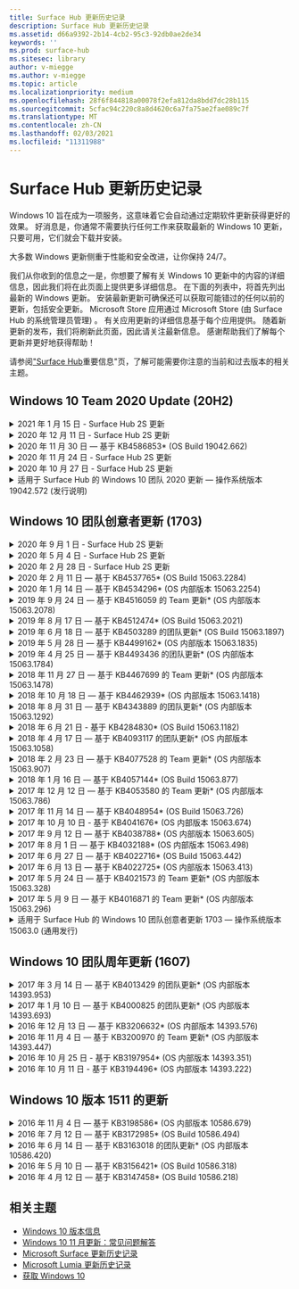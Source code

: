 ```yaml
---
title: Surface Hub 更新历史记录
description: Surface Hub 更新历史记录
ms.assetid: d66a9392-2b14-4cb2-95c3-92db0ae2de34
keywords: ''
ms.prod: surface-hub
ms.sitesec: library
author: v-miegge
ms.author: v-miegge
ms.topic: article
ms.localizationpriority: medium
ms.openlocfilehash: 28f6f844818a00078f2efa812da8bdd7dc28b115
ms.sourcegitcommit: 5cfac94c220c8a8d4620c6a7fa75ae2fae089c7f
ms.translationtype: MT
ms.contentlocale: zh-CN
ms.lasthandoff: 02/03/2021
ms.locfileid: "11311988"
---
```

# Surface Hub 更新历史记录

Windows 10 旨在成为一项服务，这意味着它会自动通过定期软件更新获得更好的效果。 好消息是，你通常不需要执行任何工作来获取最新的 Windows 10 更新，只要可用，它们就会下载并安装。

大多数 Windows 更新侧重于性能和安全改进，让你保持 24/7。

我们从你收到的信息之一是，你想要了解有关 Windows 10 更新中的内容的详细信息，因此我们将在此页面上提供更多详细信息。 在下面的列表中，将首先列出最新的 Windows 更新。 安装最新更新可确保还可以获取可能错过的任何以前的更新，包括安全更新。 Microsoft Store 应用通过 Microsoft Store (由 Surface Hub 的系统管理员管理) 。 有关应用更新的详细信息基于每个应用提供。
随着新更新的发布，我们将刷新此页面，因此请关注最新信息。 感谢帮助我们了解每个更新并更好地获得帮助！

请参阅["Surface Hub](https://support.microsoft.com/products/surface-devices/surface-hub)重要信息"页，了解可能需要你注意的当前和过去版本的相关主题。

## Windows 10 Team 2020 Update (20H2) 

<details>
<summary>2021 年 1 月 15 日 - Surface Hub 2S 更新</summary>

此更新特定于 Surface Hub 2S，并提供下面列出的驱动程序和固件更新：

* Surface SMC 固件更新 - 3.93.139.0
* Surface UEFI 更新 - 694.3473.768.0
</details>

<details>
<summary>2020 年 12 月 11 日 - Surface Hub 2S 更新</summary>

此更新特定于 Surface Hub 2S，并提供下面列出的驱动程序和固件更新：

* Surface SMC 固件更新 - 3.92.139.0
* Surface UEFI 更新 - 694.3447.768.0
</details>

<details>
<summary>2020 年 11 月 30 日 — 基于 KB4586853* (OS Build 19042.662) </summary>

Surface Hub 的此更新包括质量改进和安全修补程序。 Surface Hub 的关键更新（尚未在 [Windows 10](https://support.microsoft.com/help/4581839/windows-10-update-history)更新历史记录中列出）包括：

* 更新到"隐私设置"页以提供其他选项。
* 修复了确保结束会话清理完全删除与 Edge Chromium 相关的所有数据。
* 解决了在欢迎/开始屏幕上未显示已启动的会议的问题。
* 解决了非 en-US 区域设置云恢复的问题。
* Skype for Business
  * 提高定向音频性能。
  * 在 Skype for Business 呼叫期间使用触控笔时，减少了"笔点击"声音。
* 在注册 Windows 预览体验计划时提高可靠性。
* 提高 Windows Team Shell 的可靠性。

请参阅 Surface [Hub 管理员指南](https://docs.microsoft.com/surface-hub/) ，以启用/禁用设备功能和服务。 *[KB4586853](https://support.microsoft.com/help/4586853)
</details>

<details>
<summary>2020 年 11 月 24 日 - Surface Hub 2S 更新</summary>

此更新特定于 Surface Hub 2S，并提供下面列出的驱动程序和固件更新：

* Surface SMC 固件更新 - 3.91.139.0
  * 提高连接待机可靠性。
* Surface Touch 固件更新 - 3.91.139.0
  * 改进连接的待机触摸响应。
* Surface USB 音频固件更新 - 3.91.139.0
* Surface 触控笔固件更新 - 3.91.139.0
</details>

<details>
<summary>2020 年 10 月 27 日 - Surface Hub 2S 更新</summary>

此更新特定于 Surface Hub 2S，并提供下面列出的驱动程序和固件更新：

* Surface System 聚合器固件更新 - 4.14.139.0
* Surface UEFI 更新 - 694.3386.768.0
</details>

<details>
<summary>适用于 Surface Hub 的 Windows 10 团队 2020 更新 — 操作系统版本 19042.572 (发行说明) </summary>

Surface Hub 的此更新包括质量改进和安全修补程序。 Surface Hub 的关键更新（尚未在 [Windows 10](https://support.microsoft.com/help/4581839/windows-10-update-history)更新历史记录中列出）在["Windows 10 团队 2020](https://docs.microsoft.com/surface-hub/surface-hub-2020-update-whats-new)更新的新增功能"页上进行说明。

请参阅"安装[Windows 10 团队 2020](https://docs.microsoft.com/surface-hub/surface-hub-2020-update)更新"页，了解有关按区域、分发方法和设备类型更新可用性详细信息。
</details>

## Windows 10 团队创意者更新 (1703) 

<details>
<summary>2020 年 9 月 1 日 - Surface Hub 2S 更新</summary>

此更新特定于 Surface Hub 2S，并提供下面列出的驱动程序和固件更新：

* Surface SMC 固件更新 - 1.177.139.0
  * 改进字段修复方案。
* Surface SSD 固件更新 - 5.14.139.0
  * 提高系统稳定性。
* Surface Serial Hub 驱动程序 - 9.40.139.0
  * 提高系统稳定性。
</details>

<details>
<summary>2020 年 5 月 4 日 - Surface Hub 2S 更新</summary>

此更新特定于 Surface Hub 2S，并提供下面列出的驱动程序和固件更新：

* Surface USB 音频驱动程序 - 15.3.6.0
  * 提高定向音频性能。
* Intel (R) 音频驱动程序 - 10.27.0.5
  * 改进屏幕共享方案。
* Intel (R) 图形驱动程序 - 26.20.100.7263
  * 提高系统稳定性。
* Surface System 驱动程序 - 1.7.139.0
  * 提高系统稳定性。
* Surface SMC 固件更新 - 1.176.139.0
  * 提高系统稳定性。
</details>

<details>
<summary>2020 年 2 月 28 日 - Surface Hub 2S 更新</summary>

此更新特定于 Surface Hub 2S，并提供下面列出的驱动程序和固件更新：

* Surface 集成驱动程序 - 13.46.139.0 
  * 改进了显示亮度方案。
* Intel (R) Management Engine Interface 驱动程序 - 1914.12.0.1256
  * 提高系统稳定性。
* Surface SMC 固件更新 - 1.161.139.0
  * 提高笔电池性能。
* Surface UEFI 更新 - 694.2938.768.0
  * 提高系统稳定性。
</details>

<details>
<summary>2020 年 2 月 11 日 — 基于 KB4537765* (OS Build 15063.2284) </summary>

Surface Hub 的此更新包括质量改进和安全修补程序。 Surface Hub 的关键更新（尚未在 [Windows 10](https://support.microsoft.com/help/4018124/windows-10-update-history)更新历史记录中列出）包括：

* 解决了在 Skype for Business 呼叫期间其他参与者无法听到中心 2S 的问题。
* 提高 Surface Hub 上某些阿拉伯语、希伯来语和其他 RTL 语言使用方案的可靠性。

请参阅 Surface [Hub 管理员指南](https://docs.microsoft.com/surface-hub/) ，以启用/禁用设备功能和服务。
*[KB4537765](https://support.microsoft.com/help/4537765)
</details>

<details>
<summary>2020 年 1 月 14 日 — 基于 KB4534296* (OS 内部版本 15063.2254) </summary>

Surface Hub 的此更新包括质量改进和安全修补程序。 Surface Hub 的关键更新（尚未在 [Windows 10](https://support.microsoft.com/help/4018124/windows-10-update-history)更新历史记录中列出）包括：

* 解决了 Microsoft Surface Hub 2S 日志集合的问题。

请参阅 Surface [Hub 管理员指南](https://docs.microsoft.com/surface-hub/) ，以启用/禁用设备功能和服务。
*[KB4534296](https://support.microsoft.com/help/4534296)
</details>

<details>
<summary>2019 年 9 月 24 日 — 基于 KB4516059 的 Team 更新* (OS 内部版本 15063.2078) </summary>

Surface Hub 的此更新包括质量改进和安全修补程序。 Surface Hub 的关键更新（尚未在 [Windows 10](https://support.microsoft.com/help/4018124/windows-10-update-history)更新历史记录中列出）包括：

 * 更新到 Surface Hub 2S 恢复设置页，以准确反映恢复选项。
 * 更新到 Surface Hub 2S 欢迎屏幕，以提高设备可识别性。
 * 解决了 Windows 团队 shell 背景显示不正确的问题。
 * 解决了在使用 MDM 策略配置"开始"菜单布局持久性时的问题。
 * 修复了在 Microsoft Edge 中浏览某些内部网站时发生的问题。
 * 修复了在全屏模式下显示时 Skype for Business 中发生的问题。

请参阅 Surface [Hub 管理员指南](https://docs.microsoft.com/surface-hub/) ，以启用/禁用设备功能和服务。
*[KB4503289](https://support.microsoft.com/help/4503289)
</details>

<details>
<summary>2019 年 8 月 17 日 — 基于 KB4512474* (OS Build 15063.2021) </summary>

Surface Hub 的此更新包括质量改进和安全修补程序。 Surface Hub 的关键更新（尚未在 [Windows 10](https://support.microsoft.com/help/4018124/windows-10-update-history)更新历史记录中列出）包括：

 * 确保 Hub 2S 上的视频退出默认为"重复"模式。
 * 提高 Surface Hub 上某些阿拉伯语使用方案的可靠性。

请参阅 Surface [Hub 管理员指南](https://docs.microsoft.com/surface-hub/) ，以启用/禁用设备功能和服务。
*[KB4503289](https://support.microsoft.com/help/4503289)
 </details>

<details>
<summary>2019 年 6 月 18 日 — 基于 KB4503289 的团队更新* (OS Build 15063.1897) </summary>

Surface Hub 的此更新包括质量改进和安全修补程序。 Surface Hub 的关键更新（尚未在 [Windows 10](https://support.microsoft.com/help/4018124/windows-10-update-history)更新历史记录中列出）包括：

* 解决了阻止用户使用 Azure Active Directory 帐户登录 Microsoft Surface Hub 设备的问题。 发生此问题的原因是上一个会话未成功结束。
* 在设备帐户设置方案中添加对 TLS 1.2 与标识提供程序和 Exchange 的连接的支持。
* 用于提高 Hub 2S 上硬件诊断应用可靠性的修补程序。 
* 修复了在 Hub 2S 上提高首次运行安装体验的一致性。 

请参阅 Surface [Hub 管理员指南](https://docs.microsoft.com/surface-hub/) ，以启用/禁用设备功能和服务。
*[KB4503289](https://support.microsoft.com/help/4503289)
</details>

<details>
<summary>2019 年 5 月 28 日 — 基于 KB4499162* (OS 内部版本 15063.1835) </summary>

Surface Hub 的此更新包括质量改进和安全修补程序。 Surface Hub 的关键更新（尚未在 [Windows 10](https://support.microsoft.com/help/4018124/windows-10-update-history)更新历史记录中列出）包括：

* 确保在启用"使用设备帐户凭据"功能后，不会提示 Surface Hub 用户输入代理凭据。
* 解决了 Skype 连接因音频/视频未使用正确代理而定期失败的问题。
* 添加对 Skype for Business 中 TLS 1.2 的支持。
* 解决 Skype 服务器禁用 TLS 1.0 或 TLS 1.1 时 Skype 客户端中的 SIP 连接故障。

请参阅 Surface [Hub 管理员指南](https://docs.microsoft.com/surface-hub/) ，以启用/禁用设备功能和服务。
*[KB4499162](https://support.microsoft.com/help/4499162)
</details>

<details>
<summary>2019 年 4 月 25 日 — 基于 KB4493436 的团队更新* (OS 内部版本 15063.1784) </summary>

Surface Hub 的此更新包括质量改进和安全修补程序。 Surface Hub 的关键更新（尚未在 [Windows 10](https://support.microsoft.com/help/4018124/windows-10-update-history)更新历史记录中列出）包括：

* 解决连接到 Surface Hub 的一些 USB 设备的视频和音频同步问题。

请参阅 Surface [Hub 管理员指南](https://docs.microsoft.com/surface-hub/) ，以启用/禁用设备功能和服务。
*[KB4493436](https://support.microsoft.com/help/4493436)
</details>

<details>
<summary>2018 年 11 月 27 日 — 基于 KB4467699 的 Team 更新* (OS 内部版本 15063.1478) </summary>

Surface Hub 的此更新包括质量改进和安全修补程序。 Surface Hub 的关键更新（尚未在 [Windows 10](https://support.microsoft.com/help/4018124/windows-10-update-history)更新历史记录中列出）包括：

* 解决了阻止某些用户Signing-In"我的会议和文件"的问题。

请参阅 Surface [Hub 管理员指南](https://docs.microsoft.com/surface-hub/) ，以启用/禁用设备功能和服务。
*[KBKB4467699](https://support.microsoft.com/help/KB4467699)
</details>

<details>
<summary>2018 年 10 月 18 日 — 基于 KB4462939* (OS 内部版本 15063.1418) </summary>

Surface Hub 的此更新包括质量改进和安全修补程序。 Surface Hub 的关键更新（尚未在 [Windows 10](https://support.microsoft.com/help/4018124/windows-10-update-history)更新历史记录中列出）包括：

* Skype for Business 修补程序： 
  * 解决从睡眠恢复时 Skype for Business 连接问题
  * 解决设备连接到 Internet 时 Skype for Business 网络连接问题
  * 解决从目录中搜索用户时 Skype for Business 崩溃
* 解决了集线器在企业代理环境中错误地报告"无 Internet 连接"的问题。
* 实施了一项功能，允许客户使用新的白板体验。

请参阅 Surface [Hub 管理员指南](https://docs.microsoft.com/surface-hub/) ，以启用/禁用设备功能和服务。
*[KB4462939](https://support.microsoft.com/help/4462939)
</details>

<details>
<summary>2018 年 8 月 31 日 — 基于 KB4343889 的团队更新* (OS 内部版本 15063.1292) </summary>

Surface Hub 的此更新包括质量改进和安全修补程序。 Surface Hub 的关键更新（尚未在 [Windows 10](https://support.microsoft.com/help/4018124/windows-10-update-history)更新历史记录中列出）包括：

* 添加对 Microsoft Teams 的支持
* 解决 Intune 注册的任务管理问题
* 使管理员能够禁用集线器的即时消息和电子邮件服务
* Surface Hub Skype for Business 应用的其他 Bug 修复和可靠性改进

请参阅 Surface [Hub 管理员指南](https://docs.microsoft.com/surface-hub/) ，以启用/禁用设备功能和服务。
*[KB4343889](https://support.microsoft.com/help/4343889)
</details>

<details>
<summary>2018 年 6 月 21 日 - 基于 KB4284830* (OS Build 15063.1182) </summary>

Surface Hub 的此更新包括质量改进和安全修补程序。 Surface Hub 的关键更新（尚未在 [Windows 10](https://support.microsoft.com/help/4018124/windows-10-update-history)更新历史记录中列出）包括：

* EMEA 中支持 GDPR 要求的遥测更改

请参阅 Surface [Hub 管理员指南](https://docs.microsoft.com/surface-hub/) ，以启用/禁用设备功能和服务。
*[KB4284830](https://support.microsoft.com/help/KB4284830)
</details>

<details>
<summary>2018 年 4 月 17 日 — 基于 KB4093117 的团队更新* (OS 内部版本 15063.1058) </summary>

Surface Hub 的此更新包括质量改进和安全修补程序。 Surface Hub 的关键更新（尚未在 [Windows 10](https://support.microsoft.com/help/4018124/windows-10-update-history)更新历史记录中列出）包括：

* 解决有线投影问题
* 为移动设备管理策略 (MDM) 更新
* 解决国际呼叫的电话拨号程序问题
* 解决两个 Surface Hub 加入同一会议时的图像分辨率问题
* 解决 OMS (Operations Management Suite) 证书处理错误
* 解决在会话结束时清理时出现安全问题
* 解决 Miracast 问题，将 Surface Hub 指定为通道 149 至 165 时
  * 由于地区政府法规，149 至 165 频道将继续在欧洲、日本或以色列不可用

请参阅 Surface [Hub 管理员指南](https://docs.microsoft.com/surface-hub/) ，以启用/禁用设备功能和服务。
*[KB4093117](https://support.microsoft.com/help/4093117)
</details>

<details>
<summary>2018 年 2 月 23 日 — 基于 KB4077528 的 Team 更新* (OS 内部版本 15063.907) </summary>

Surface Hub 的此更新包括质量改进和安全修补程序。 Surface Hub 的关键更新（尚未在 [Windows 10](https://support.microsoft.com/help/4018124/windows-10-update-history)更新历史记录中列出）包括：

* 解决了未正确应用 MDM 设置的问题
* 改进的清理过程

请参阅 Surface [Hub 管理员指南](https://docs.microsoft.com/surface-hub/) ，以启用/禁用设备功能和服务。
*[KB4077528](https://support.microsoft.com/help/4077528)
</details>

<details>
<summary>2018 年 1 月 16 日 — 基于 KB4057144* (OS Build 15063.877) </summary>

Surface Hub 的此更新包括质量改进和安全修补程序。 Surface Hub 的关键更新（尚未在 [Windows 10](https://support.microsoft.com/help/4018124/windows-10-update-history)更新历史记录中列出）包括：

* 添加了通过 MDM 管理"开始"菜单磁贴布局的功能
* 密码轮换配置的 MDM bug 修复

请参阅 Surface [Hub 管理员指南](https://docs.microsoft.com/surface-hub/) ，以启用/禁用设备功能和服务。
*[KB4057144](https://support.microsoft.com/help/4057144)
</details>

<details>
<summary>2017 年 12 月 12 日 — 基于 KB4053580 的 Team 更新* (OS 内部版本 15063.786) </summary>

Surface Hub 的此更新包括质量改进和安全修补程序。 Surface Hub 的关键更新（尚未在 [Windows 10](https://support.microsoft.com/help/4018124/windows-10-update-history)更新历史记录中列出）包括：

* 解决 Skype for Business (期间相机) 闪烁或闪烁
* 解决通知中心 SSD ID 问题

请参阅 Surface [Hub 管理员指南](https://docs.microsoft.com/surface-hub/) ，以启用/禁用设备功能和服务。
*[KB4053580](https://support.microsoft.com/help/4053580)
</details>

<details>
<summary>2017 年 11 月 14 日 — 基于 KB4048954* (OS Build 15063.726) </summary>

Surface Hub 的此更新包括质量改进和安全修补程序。 Surface Hub 的关键更新（尚未在 [Windows 10](https://support.microsoft.com/help/4018124/windows-10-update-history)更新历史记录中列出）包括：

* 允许客户使用 MDM 策略启用 802.1x 有线网络身份验证的功能更新。
* 允许用户在打开文件时动态选择自己选择的应用程序的功能更新。
* 修复了确保结束会话清理完全删除用户帐户和设备之间的所有连接的问题。
* 可改进清理时间和 Miracast 连接时间的性能修复。
* 在临时会议期间引入轻松身份验证利用率。
* 修复了确保服务组件使用跨设备配置的同一代理的问题。
* 减少设备传输的遥测，并更加彻底地保护遥测，从而降低带宽利用率。
* 启用允许用户在会议结束后向 Microsoft 提供反馈的功能。

请参阅 Surface [Hub 管理员指南](https://docs.microsoft.com/surface-hub/) ，以启用/禁用设备功能和服务。
*[KB4048954](https://support.microsoft.com/help/4048954)
</details>

<details>
<summary>2017 年 10 月 10 日 - 基于 KB4041676* (OS 内部版本 15063.674) </summary>

Surface Hub 的此更新包括质量改进和安全修补程序。 Surface Hub 的关键更新（尚未在 [Windows 10](https://support.microsoft.com/help/4018124/windows-10-update-history)更新历史记录中列出）包括：

* Skype for Business
  * 解决从睡眠恢复时需要设备重新启动的问题。
  * 修复了外部联系人未通过 Skype Online Hub 帐户解析的问题。
* PowerPoint
  * 修复了某些 PowerPoint 演示文稿无法在 Hub 上项目的问题。
* 概要
  * 修复了系统管理员无法禁用 USB 端口的问题。

*[KB4041676](https://support.microsoft.com/help/4041676)
</details>

<details>
<summary>2017 年 9 月 12 日 — 基于 KB4038788* (OS 内部版本 15063.605)  </summary>

Surface Hub 的此更新包括质量改进和安全修补程序。 Surface Hub 的关键更新（尚未在 [Windows 10](https://support.microsoft.com/help/4018124/windows-10-update-history)更新历史记录中列出）包括：

* 安全性
  * 解决设备从睡眠状态唤醒时 Bitlocker 的问题。
* 概要
  * 减少设备运行状况遥测的频率/数量，提高系统性能。
  * 修复了阻止设备收集系统日志的问题。

*[KB4038788](https://support.microsoft.com/help/4038788)
</details>

<details>
<summary>2017 年 8 月 1 日 — 基于 KB4032188* (OS 内部版本 15063.498) </summary>

* Skype for Business 
  * 解决 Skype for Business Sign-In问题，该问题需要重试或系统重新启动。
  * 解决未正确显示的 Skype for Business 会议时间。
  * 用于提高 Surface Hub Skype for Business 可靠性的修补程序。

*[KB4032188](https://support.microsoft.com/help/4032188)
</details>

<details>
<summary>2017 年 6 月 27 日 — 基于 KB4022716* (OS Build 15063.442) </summary>

Surface Hub 的此更新包括质量改进和安全修补程序。 Surface Hub 的关键更新（尚未在 [Windows 10](https://support.microsoft.com/help/4018124/windows-10-update-history)更新历史记录中列出）包括：

* 解决 NVIDIA 驱动程序崩溃，可能需要睡眠 84" Surface Hub 才能断电，需要手动重启。
* 解决了某些应用在 84" Surface Hub 上无法启动的问题。

*[KB4022716](https://support.microsoft.com/help/4022716)
</details>

<details>
<summary>2017 年 6 月 13 日 — 基于 KB4022725* (OS 内部版本 15063.413) </summary>

Surface Hub 的此更新包括质量改进和安全修补程序。 Surface Hub 的关键更新（尚未在 [Windows 10](https://support.microsoft.com/help/4018124/windows-10-update-history)更新历史记录中列出）包括：

* 概要
  * 解决了笔的笔墨迹拖放问题
  * 解决了导致"清理"会议时间延长的问题

*[KB4022725](https://support.microsoft.com/help/4022725)
</details>

<details>
<summary>2017 年 5 月 24 日 — 基于 KB4021573 的 Team 更新* (OS 内部版本 15063.328) </summary>

Surface Hub 的此更新包括质量改进和安全修补程序。 Surface Hub 的关键更新（尚未在 [Windows 10](https://support.microsoft.com/help/4018124/windows-10-update-history)更新历史记录中列出）包括：

* 概要
  * 解决了更新期间代理设置保留的问题

*[KB4021573](https://support.microsoft.com/help/4021573)
</details>

<details>
<summary>2017 年 5 月 9 日 — 基于 KB4016871 的 Team 更新* (OS 内部版本 15063.296) </summary>

Surface Hub 的此更新包括质量改进和安全修补程序。 Surface Hub 的关键更新（尚未在 [Windows 10](https://support.microsoft.com/help/4018124/windows-10-update-history)更新历史记录中列出）包括：

* 概要
  * 解决了睡眠/唤醒周期问题
  * 解决了多个重置和恢复问题
  * 已解决更新历史记录选项卡问题
  * 已解决 Miracast 服务启动问题
* 应用
  * 修复了应用包更新错误

*[KB4016871](https://support.microsoft.com/help/4016871)
</details>

<details>
<summary>适用于 Surface Hub 的 Windows 10 团队创意者更新 1703 — 操作系统版本 15063.0 (通用发行) </summary>

Surface Hub 的此更新包括质量改进和安全修补程序。 Surface Hub 的关键更新（尚未在 [Windows 10](https://support.microsoft.com/help/4018124/windows-10-update-history)更新历史记录中列出）包括：

* 正在发展大屏幕体验 
  * 改进了欢迎和开始中的会议盘式选择
  * 直接从"开始"菜单加入会议并结束会话
  * 在会话期间，应用可以充分利用更多屏幕
  * 简化的 Skype 控件
  * 提供反馈的改进机制
* 访问我的个人内容*
  * 欢迎或开始的个人单一登录
  * 直接从"开始"菜单加入会议并结束会话
  * 直接从"开始"开始通过 OneDrive for Business 访问个人文件
  * 预填充与会者登录
  * 使用"Authenticator"应用简化身份验证流程**
* 部署&可管理性 
  * 通过批量预配简化的 OOBE 体验
  * 基于云的设备恢复服务
  * 企业客户端证书支持
  * 改进了代理凭据支持
  * 添加了和/改进了 QoS (QoS) 的 Skype 服务质量
  * 添加了在"设置"中设置默认设备卷的能力
  * 改进了 Surface Hub 设置的 MDM [支持](https://docs.microsoft.com/surface-hub/remote-surface-hub-management)
* 安全性提高 
  * 添加了将 USB 驱动器限制为仅 BitLocker 的能力
  * 添加了通过 MDM 禁用 USB 端口的功能
  * 添加了在超时时禁用"恢复会话"功能的功能
  * 添加有线 802.1x 支持
* 音频和投影
  * Dolby Audio "Human Speaker" enhancements
  * 在 Skype for Business 呼叫期间使用触控笔时减少"笔点击"声音
  * 添加了对 Miracast 基础结构连接的支持
* 可靠性和性能修补程序
  * 解决了多个重置和恢复问题
  * 解决了利用客户端证书时 Surface Hub Exchange 身份验证问题
  * 改进了Wi-Fi网络连接和凭据稳定性
  * 修复了视频播放期间 Miracast 音频弹出和同步问题
  * 包含用于禁用自动连接行为的设置

*单一登录功能需要使用 Office365 和 OneDrive for Business **请参阅服务要求管理指南

</details>

## Windows 10 团队周年更新 (1607) 

<details>
<summary>2017 年 3 月 14 日 — 基于 KB4013429 的团队更新* (OS 内部版本 14393.953) </summary>

Surface Hub 的此更新包括质量改进和安全修补程序。 Surface Hub 的关键更新（尚未在 [Windows 10](https://support.microsoft.com/help/4018124/windows-10-update-history)更新历史记录中列出）包括：

* 概要
  * 文件资源管理器的安全修复，以防止导航到受限制的文件位置
* Skype for Business
  * 修复了在基于远程桌面的屏幕共享期间解决延迟问题

*[KB4013429](https://support.microsoft.com/help/4013429)
</details>

<details>
<summary>2017 年 1 月 10 日 — 基于 KB4000825 的团队更新* (OS 内部版本 14393.693) </summary>

Surface Hub 的此更新包括质量改进和安全修补程序。 Surface Hub 的关键更新（尚未在 [Windows 10](https://support.microsoft.com/help/4018124/windows-10-update-history)更新历史记录中列出）包括：

* 支持选择 106/109 键盘布局以用于物理日语键盘

*[KB4000825](https://support.microsoft.com/help/4000825)
</details>

<details>
<summary>2016 年 12 月 13 日 — 基于 KB3206632* (OS 内部版本 14393.576) </summary>

Surface Hub 的此更新包括质量改进和安全修补程序。 Surface Hub 的关键更新（尚未在 [Windows 10](https://support.microsoft.com/help/4018124/windows-10-update-history)更新历史记录中列出）包括：

* 解决有线连接音频失真问题

*[KB3206632](https://support.microsoft.com/help/3206632)
</details>

<details>
<summary>2016 年 11 月 4 日 — 基于 KB3200970 的 Team 更新* (OS 内部版本 14393.447) </summary>

Surface Hub 版本 1607 (Windows 10 团队周年更新) 包括质量改进和安全修补程序。 Surface Hub 的关键更新（尚未在 [Windows 10](https://support.microsoft.com/help/4018124/windows-10-update-history)更新历史记录中列出）包括：

* Skype for Business Bug 修复以提高可靠性

*[KB3200970](https://support.microsoft.com/help/3200970)
</details>

<details>
<summary>2016 年 10 月 25 日 - 基于 KB3197954* (OS 内部版本 14393.351) </summary>

Surface Hub 的此更新包括质量改进和安全修补程序。 Surface Hub 的关键更新（尚未在 [Windows 10](https://support.microsoft.com/help/4018124/windows-10-update-history)更新历史记录中列出）包括：

* 在操作系统和 Bios 中启用新的睡眠功能，以减少 Surface Hub 的电源消耗并改进其长期可靠性
* 概要
  * 解决屏幕键盘有时不显示的方案
  * 解决在打开计划会议时偶尔发生的白板应用程序班次
  * 解决在重置设备后阻止管理员更改本地管理员密码的问题
  * BIOS 更改解决了设备重置期间状态栏跟踪的问题
  * 解决断电问题的 UEFI 更新

*[KB3197954](https://support.microsoft.com/help/3197954)
</details>

<details>
<summary>2016 年 10 月 11 日 - 基于 KB3194496* (OS 内部版本 14393.222) </summary>

此更新将 Windows 10 团队周年更新引入 Surface Hub，并包括质量改进和安全修补程序。  (安装后，你的设备将运行 Windows 10 版本 1607。) Surface Hub 的密钥更新（尚未在 Windows [10](https://support.microsoft.com/help/4018124/windows-10-update-history)更新历史记录中列出）包括：

* Skype for Business
  * 加入会议时的性能改进，包括使用联合帐户加入会议时的问题
  * Skype for Business for Surface Hub (VBSS) 支持
  * 解决了 5 分钟空闲时间问题后的断开连接
  * 解决了 Skype Hub 到中心屏幕共享失败的问题
  * Skype 视频的改进，包括：
    * 与多个视频演示者会面期间丢失视频
    * 呼叫期间的视频裁剪
    * 未为其他参与者显示的传出呼叫视频
  * 解决了 UPN 登录错误的问题
  * 解决了使用会话初始协议期间拨号盘 (SIP) 呼叫
* 白板
  * 用户现在可以通过共享功能中心使用 OneDrive online (保存和调用白板) 
  * 改进了从扩展坞删除笔时启动白板
* 应用
  * 预安装的 OneDrive 应用，用于访问个人和工作文件
  * 预安装的照片应用，查看照片和视频
  * 预安装的 PowerBI 应用，查看仪表板
  * Office 应用程序（Word、Excel、PowerPoint）均支持墨迹
  * Surface Hub 上的边缘现在支持基于 Flash 的网站
* 概要
  * 为使用外部音频 (连接的 Surface Hub 启用音频设备选择) 
  * 支持 DisplayPort 输出连接器上的 HDCP
  * 有关可用性优化设置的系统 UI 更改 (请参阅用户和 [管理员指南](https://www.microsoft.com/surface/support/surface-hub) ，了解) 
  * Bug 修复和性能优化，以加快 Azure Active Directory 登录流程
  * 显著改进了重置和还原 Surface Hub 所需的时间
  * Windows Defender UI 已添加到设置中
  * 改进的 UX 触摸启动
  * 支持在受支持的设备上通过 Miracast 实现大于 1080p 无线投影
  * 已解决"没有 Internet 连接"和"约会可能已过期"的启动错误通知状态
  * 改进了屏幕键盘的可靠性
  * 使用 Windows 映像 & 配置设计器 (ICD) 创建 Surface Hub 预配包的其他支持，以及 Operations Management Suite (OMS) 

*[KB3194496](https://support.microsoft.com/help/3194496)
</details>

## Windows 10 版本 1511 的更新

<details>
<summary>2016 年 11 月 4 日 — 基于 KB3198586* (OS 内部版本 10586.679) </summary>

此更新到 Surface Hub 的 Windows 10 团队 (版本 1511) 包括 Windows [10](https://support.microsoft.com/help/4018124/windows-10-update-history)更新历史记录中概述的质量改进和安全修补程序。 此更新中没有任何特定于 Surface Hub 的项目。

*[KB3198586](https://support.microsoft.com/help/3198586)
</details>

<details>
<summary>2016 年 7 月 12 日 — 基于 KB3172985* (OS Build 10586.494) </summary>

此更新包括质量改进和安全修补程序。 此更新中未引入任何新的操作系统功能。 特定于 Surface Hub 的关键更改 ([Windows 10](https://support.microsoft.com/help/4018124/windows-10-update-history) 更新历史记录中尚未包含) 更改，包括：

* 修复了导致 Windows 系统崩溃的问题
* 修复了导致重复的边缘崩溃的问题
* 修复了导致预关闭服务崩溃的问题
* 修复了会话后未正确删除某些应用数据的问题
* 更新了 Broadcom NFC 驱动程序以提高 NFC 性能
* 更新了 Wi-Fi 驱动程序以提高 Miracast 性能
* 更新了 Nvidia 驱动程序以修复显示 Bug，其中 84" Surface Hub 设备显示模糊或模糊内容
* 修复了许多 Skype for Business 问题，包括： 
  * 导致 Skype for Business 在会议期间断开连接的问题
  * 在会议组织者使用联合配置时用户无法加入会议的问题
  * 启用 Skype for Business 应用程序共享
  * 导致 Skype 应用程序崩溃的问题
* 在"设置"中添加了提示，以通知用户在设备重置完成之前中断操作系统可能会损坏

*[KB3172985](https://support.microsoft.com/help/3172985)
</details>

<details>
<summary>2016 年 6 月 14 日 — 基于 KB3163018 的团队更新* (OS 内部版本 10586.420) </summary>

Surface Hub 的此更新包括质量改进和安全修补程序。 此更新中未引入任何新的操作系统功能。 Surface Hub 的关键更新（尚未在 [Windows 10](https://support.microsoft.com/help/4018124/windows-10-update-history)更新历史记录中列出）包括：

* 受限释放。 请参阅 2016 年 7 月 12 日 — [KB3172985](https://support.microsoft.com/en-us/help/3172985) (OS 内部版本 10586.494) Surface Hub 特定程序包详细信息

*[KB3163018](https://support.microsoft.com/help/3163018)
</details>

<details>
<summary>2016 年 5 月 10 日 — 基于 KB3156421* (OS Build 10586.318) </summary>

Surface Hub 的此更新包括质量改进和安全修补程序。 此更新中未引入任何新的操作系统功能。 Surface Hub 的关键更新（尚未在 [Windows 10](https://support.microsoft.com/help/4018124/windows-10-update-history)更新历史记录中列出）包括：

* 修复了阻止 OneDrive (某些 Store) 安装的问题
* 修复了导致触摸输入在应用程序中停止响应的问题

*[KB3156421](https://support.microsoft.com/help/3156421)
</details>

<details>
<summary>2016 年 4 月 12 日 — 基于 KB3147458* (OS Build 10586.218) </summary>

Surface Hub 的此更新包括质量改进和安全修补程序。 此更新中未引入任何新的操作系统功能。 Surface Hub 的关键更新（尚未在 [Windows 10](https://support.microsoft.com/help/4018124/windows-10-update-history)更新历史记录中列出）包括：

* 修复了在会话之间未正确重置卷级别的问题

*[KB3147458](https://support.microsoft.com/help/3147458)
</details>

## 相关主题

* [Windows 10 版本信息](https://go.microsoft.com/fwlink/p/?LinkId=724328)
* [Windows 10 11 月更新：常见问题解答](https://windows.microsoft.com/windows-10/windows-update-faq)
* [Microsoft Surface 更新历史记录](https://go.microsoft.com/fwlink/p/?LinkId=724327)
* [Microsoft Lumia 更新历史记录](https://go.microsoft.com/fwlink/p/?LinkId=785968)
* [获取 Windows 10](https://go.microsoft.com/fwlink/p/?LinkId=616447)
